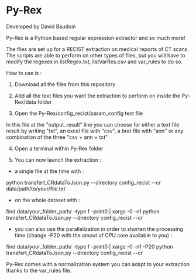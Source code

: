 # Py-Rex

Developed by David Baudoin

Py-Rex is a Python based regular expression extractor and so much more!

The files are set up for a RECIST extraction on medical reports of CT scans. The scripts are able to perform on other types of files, but you will have to modify the regexex in listRegex.txt, listVarRes.csv and var_rules to do so.

How to use is :

1) Download all the files from this repository

2) Add all the text files you want the extraction to perform on inside the Py-Rex/data folder

3) Open the Py-Rex/config_recist/param_config text file

In this file at the "output_result" line you can choose for either a text file result by writing "txt", an excel file with "csv", a brat file with "ann" or any combination of the three "csv + ann + txt"

4) Open a terminal within Py-Rex folder

5) You can now launch the extraction :

 - a single file at the time with :

python transfert_CRdataToJson.py --directory config_recist --cr data/path/to/your/file.txt

- on the whole dataset with :

find data/your_folder_path/ -type f -print0 | xargs -0 -n1 python transfert_CRdataToJson.py --directory config_recist --cr

- you can also use the parallelization in order to shorten the processing time (change -P20 with the amout of CPU core available to you) :

find data/your_folder_path/ -type f -print0 | xargs -0 -n1 -P20 python transfert_CRdataToJson.py --directory config_recist --cr

Py-Rex comes with a normalization system you can adapt to your extraction thanks to the var_rules file.
